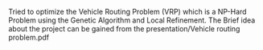 Tried to optimize the Vehicle Routing Problem (VRP) which is a NP-Hard Problem using the Genetic Algorithm and Local Refinement. The Brief idea about the project can be gained from the presentation/Vehicle routing problem.pdf

